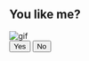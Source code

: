 
<!doctype html>
<html lang="en"> 
 <head> 
  <meta charset="UTF-8"> 
  <meta name="viewport" content="width=device-width, initial-scale=1.0"> 
  <title>Message for you</title> 
  <link rel="stylesheet" href="style.css"> 
 </head> 
 <body> 
  <div class="wrapper"> 
   <h2 class="question">You like me?</h2> 
   <img class="gif" alt="gif" src="https://raw.githubusercontent.com/DzarelDeveloper/Img/main/gifyou.webp"> 
   <div class="btn-group"> <button class="yes-btn">Yes</button> <button class="no-btn">No</button> 
   </div> 
  </div> 
  <script src="script.js"></script> 
 </body>
</html>
